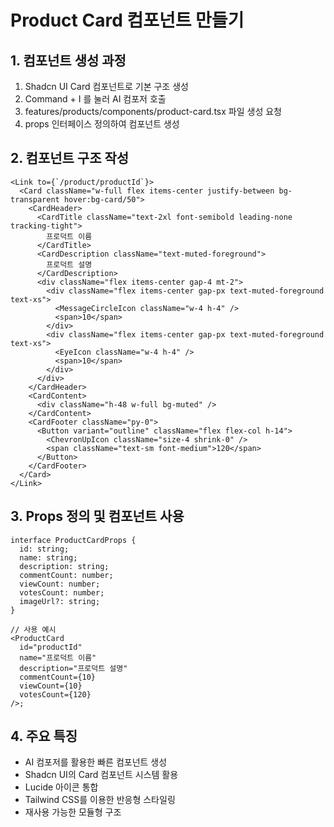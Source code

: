 # Product Card 컴포넌트 만들기

## 1. 컴포넌트 생성 과정

1. Shadcn UI Card 컴포넌트로 기본 구조 생성
2. Command + I 를 눌러 AI 컴포저 호출
3. features/products/components/product-card.tsx 파일 생성 요청
4. props 인터페이스 정의하여 컴포넌트 생성

## 2. 컴포넌트 구조 작성

```tsx
<Link to={`/product/productId`}>
  <Card className="w-full flex items-center justify-between bg-transparent hover:bg-card/50">
    <CardHeader>
      <CardTitle className="text-2xl font-semibold leading-none tracking-tight">
        프로덕트 이름
      </CardTitle>
      <CardDescription className="text-muted-foreground">
        프로덕트 설명
      </CardDescription>
      <div className="flex items-center gap-4 mt-2">
        <div className="flex items-center gap-px text-muted-foreground text-xs">
          <MessageCircleIcon className="w-4 h-4" />
          <span>10</span>
        </div>
        <div className="flex items-center gap-px text-muted-foreground text-xs">
          <EyeIcon className="w-4 h-4" />
          <span>10</span>
        </div>
      </div>
    </CardHeader>
    <CardContent>
      <div className="h-48 w-full bg-muted" />
    </CardContent>
    <CardFooter className="py-0">
      <Button variant="outline" className="flex flex-col h-14">
        <ChevronUpIcon className="size-4 shrink-0" />
        <span className="text-sm font-medium">120</span>
      </Button>
    </CardFooter>
  </Card>
</Link>
```

## 3. Props 정의 및 컴포넌트 사용

```tsx
interface ProductCardProps {
  id: string;
  name: string;
  description: string;
  commentCount: number;
  viewCount: number;
  votesCount: number;
  imageUrl?: string;
}

// 사용 예시
<ProductCard
  id="productId"
  name="프로덕트 이름"
  description="프로덕트 설명"
  commentCount={10}
  viewCount={10}
  votesCount={120}
/>;
```

## 4. 주요 특징

- AI 컴포저를 활용한 빠른 컴포넌트 생성
- Shadcn UI의 Card 컴포넌트 시스템 활용
- Lucide 아이콘 통합
- Tailwind CSS를 이용한 반응형 스타일링
- 재사용 가능한 모듈형 구조
